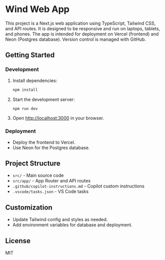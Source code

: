 
# Wind Web App

This project is a Next.js web application using TypeScript, Tailwind CSS, and API routes. It is designed to be responsive and run on laptops, tablets, and phones. The app is intended for deployment on Vercel (frontend) and Neon (Postgres database). Version control is managed with GitHub.

## Getting Started

### Development

1. Install dependencies:

   ```sh
   npm install
   ```

2. Start the development server:

   ```sh
   npm run dev
   ```

3. Open [http://localhost:3000](http://localhost:3000) in your browser.

### Deployment

- Deploy the frontend to Vercel.
- Use Neon for the Postgres database.

## Project Structure

- `src/` - Main source code
- `src/app/` - App Router and API routes
- `.github/copilot-instructions.md` - Copilot custom instructions
- `.vscode/tasks.json` - VS Code tasks

## Customization

- Update Tailwind config and styles as needed.
- Add environment variables for database and deployment.

## License

MIT
